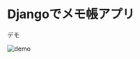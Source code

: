 # Djangoでメモ帳アプリ

デモ

![demo](https://raw.githubusercontent.com/wiki/youichiro/django-memoapp/images/memoapp.gif)

